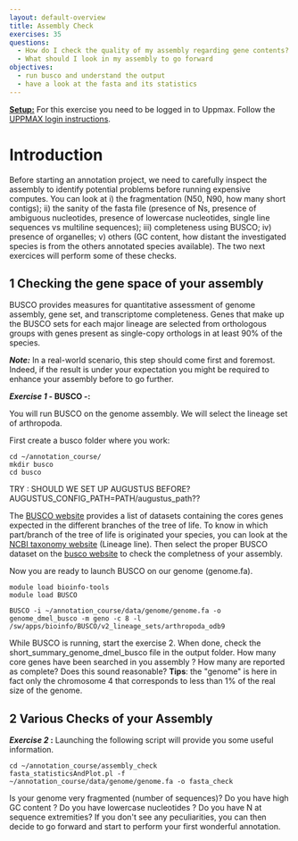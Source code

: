 ```yaml
---
layout: default-overview
title: Assembly Check
exercises: 35
questions:
  - How do I check the quality of my assembly regarding gene contents?
  - What should I look in my assembly to go forward
objectives:
  - run busco and understand the output
  - have a look at the fasta and its statistics
---
```


<u>**Setup:**</u> For this exercise you need to be logged in to Uppmax. Follow the [UPPMAX login instructions](uppmax_login).

# Introduction

Before starting an annotation project, we need to carefully inspect the assembly to identify potential problems before running expensive computes.
You can look at i) the fragmentation (N50, N90, how many short contigs); ii) the sanity of the fasta file (presence of Ns, presence of ambiguous nucleotides, presence of lowercase nucleotides, single line sequences vs multiline sequences); iii) completeness using BUSCO; iv) presence of organelles; v) others (GC content, how distant the investigated species is from the others annotated species available).
The two next exercices will perform some of these checks.

## 1 Checking the gene space of your assembly

BUSCO provides measures for quantitative assessment of genome assembly, gene set, and transcriptome completeness. Genes that make up the BUSCO sets for each major lineage are selected from orthologous groups with genes present as single-copy orthologs in at least 90% of the species.

***Note:*** In a real-world scenario, this step should come first and foremost. Indeed, if the result is under your expectation you might be required to enhance your assembly before to go further.

**_Exercise 1_ - BUSCO -:**

You will run BUSCO on the genome assembly. We will select the lineage set of arthropoda.

First create a busco folder where you work:
```
cd ~/annotation_course/
mkdir busco
cd busco
```

TRY : SHOULD WE SET UP AUGUSTUS BEFORE? AUGUSTUS_CONFIG_PATH=PATH/augustus_path??

The [BUSCO website](http://busco.ezlab.org) provides a list of datasets containing the cores genes expected in the different branches of the tree of life. To know in which part/branch of the tree of life is originated your species, you can look at the [NCBI taxonomy website](https://www.ncbi.nlm.nih.gov/Taxonomy/Browser/wwwtax.cgi?id=7227) (Lineage line).
Then select the proper BUSCO dataset on the [busco website](http://busco.ezlab.org) to check the completness of your assembly.

Now you are ready to launch BUSCO on our genome (genome.fa).

```
module load bioinfo-tools
module load BUSCO

BUSCO -i ~/annotation_course/data/genome/genome.fa -o genome_dmel_busco -m geno -c 8 -l /sw/apps/bioinfo/BUSCO/v2_lineage_sets/arthropoda_odb9

```

While BUSCO is running, start the exercise 2.
When done, check the short\_summary\_genome\_dmel\_busco file in the output folder. How many core genes have been searched in you assembly ? How many are reported as complete? Does this sound reasonable?
**Tips**: the "genome" is here in fact only the chromosome 4 that corresponds to less than 1% of the real size of the genome.

## 2 Various Checks of your Assembly

**_Exercise 2_ :**
Launching the following script will provide you some useful information.

```
cd ~/annotation_course/assembly_check
fasta_statisticsAndPlot.pl -f ~/annotation_course/data/genome/genome.fa -o fasta_check
```

Is your genome very fragmented (number of sequences)? Do you have high GC content ? Do you have lowercase nucleotides ? Do you have N at sequence extremities?
If you don't see any peculiarities, you can then decide to go forward and start to perform your first wonderful annotation.
